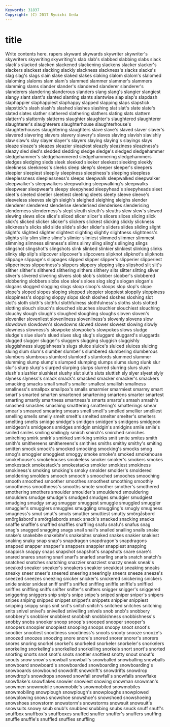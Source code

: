 ```yaml
---
Keywords: 31837 
Copyright: (C) 2017 Ryuichi Ueda
---
```


# title

Write contents here.
rapers skyward skywards skywriter skywriter's skywriters skywriting skywriting's slab slab's
slabbed slabbing slabs slack slack's slacked slacken slackened slackening slackens
slacker slacker's slackers slackest slacking slackly slackness slackness's slacks slacks's
slag slag's slags slain slake slaked slakes slaking slalom slalom's
slalomed slaloming slaloms slam slam's slammed slammer slammer's slammers slamming
slams slander slander's slandered slanderer slanderer's slanderers slandering slanderous slanders
slang slang's slangier slangiest slangy slant slant's slanted slanting slants
slantwise slap slap's slapdash slaphappier slaphappiest slaphappy slapped slapping slaps
slapstick slapstick's slash slash's slashed slashes slashing slat slat's slate
slate's slated slates slather slathered slathering slathers slating slats slattern
slattern's slatternly slatterns slaughter slaughter's slaughtered slaughterer slaughterer's slaughterers slaughterhouse
slaughterhouse's slaughterhouses slaughtering slaughters slave slave's slaved slaver slaver's slavered
slavering slavers slavery slavery's slaves slaving slavish slavishly slaw slaw's
slay slayer slayer's slayers slaying slaying's slayings slays sleaze sleaze's
sleazes sleazier sleaziest sleazily sleaziness sleaziness's sleazy sled sled's sledded
sledding sledge sledge's sledged sledgehammer sledgehammer's sledgehammered sledgehammering sledgehammers sledges
sledging sleds sleek sleeked sleeker sleekest sleeking sleekly sleekness sleekness's
sleeks sleep sleep's sleeper sleeper's sleepers sleepier sleepiest sleepily sleepiness
sleepiness's sleeping sleepless sleeplessness sleeplessness's sleeps sleepwalk sleepwalked sleepwalker sleepwalker's
sleepwalkers sleepwalking sleepwalking's sleepwalks sleepwear sleepwear's sleepy sleepyhead sleepyhead's sleepyheads
sleet sleet's sleeted sleetier sleetiest sleeting sleets sleety sleeve sleeve's
sleeveless sleeves sleigh sleigh's sleighed sleighing sleighs slender slenderer slenderest
slenderise slenderised slenderises slenderising slenderness slenderness's slept sleuth sleuth's sleuths
slew slew's slewed slewing slews slice slice's sliced slicer slicer's
slicers slices slicing slick slick's slicked slicker slicker's slickers slickest
slicking slickly slickness slickness's slicks slid slide slide's slider slider's
sliders slides sliding slight slight's slighted slighter slightest slighting slightly
slightness slightness's slights slily slim slime slime's slimier slimiest slimmed
slimmer slimmest slimming slimness slimness's slims slimy sling sling's slinging
slings slingshot slingshot's slingshots slink slinked slinkier slinkiest slinking slinks
slinky slip slip's slipcover slipcover's slipcovers slipknot slipknot's slipknots slippage
slippage's slippages slipped slipper slipper's slipperier slipperiest slipperiness slipperiness's slippers
slippery slipping slips slipshod slit slit's slither slither's slithered slithering
slithers slithery slits slitter slitting sliver sliver's slivered slivering slivers
slob slob's slobber slobber's slobbered slobbering slobbers slobs sloe sloe's
sloes slog slog's slogan slogan's slogans slogged slogging slogs sloop
sloop's sloops slop slop's slope slope's sloped slopes sloping slopped
sloppier sloppiest sloppily sloppiness sloppiness's slopping sloppy slops slosh sloshed
sloshes sloshing slot slot's sloth sloth's slothful slothfulness slothfulness's sloths
slots slotted slotting slouch slouch's slouched slouches slouchier slouchiest slouching
slouchy slough slough's sloughed sloughing sloughs sloven sloven's slovenlier slovenliest
slovenliness slovenliness's slovenly slovens slow slowdown slowdown's slowdowns slowed slower
slowest slowing slowly slowness slowness's slowpoke slowpoke's slowpokes slows sludge
sludge's slue slue's slued slues slug slug's sluggard sluggard's sluggards
slugged slugger slugger's sluggers slugging sluggish sluggishly sluggishness sluggishness's slugs
sluice sluice's sluiced sluices sluicing sluing slum slum's slumber slumber's
slumbered slumbering slumberous slumbers slumbrous slumlord slumlord's slumlords slummed slummer
slumming slump slump's slumped slumping slumps slums slung slunk slur
slur's slurp slurp's slurped slurping slurps slurred slurring slurs slush
slush's slushier slushiest slushy slut slut's sluts sluttish sly slyer
slyest slyly slyness slyness's smack smack's smacked smacker smacker's smackers
smacking smacks small small's smaller smallest smallish smallness smallness's smallpox
smallpox's smalls smarmier smarmiest smarmy smart smart's smarted smarten smartened
smartening smartens smarter smartest smarting smartly smartness smartness's smarts smarts's
smash smash's smashed smashes smashing smattering smattering's smatterings smear smear's
smeared smearing smears smell smell's smelled smellier smelliest smelling smells
smelly smelt smelt's smelted smelter smelter's smelters smelting smelts smidge
smidge's smidgen smidgen's smidgens smidgeon smidgeon's smidgeons smidges smidgin smidgin's
smidgins smile smile's smiled smiles smiling smilingly smirch smirch's smirched
smirches smirching smirk smirk's smirked smirking smirks smit smite smites
smith smith's smithereens smithereens's smithies smiths smithy smithy's smiting smitten
smock smock's smocked smocking smocking's smocks smog smog's smoggier smoggiest
smoggy smoke smoke's smoked smokehouse smokehouse's smokehouses smokeless smoker smoker's
smokers smokes smokestack smokestack's smokestacks smokier smokiest smokiness smokiness's smoking
smoking's smoky smolder smolder's smoldered smoldering smolders smooch smooch's smooched
smooches smooching smooth smoothed smoother smoothes smoothest smoothing smoothly smoothness
smoothness's smooths smote smother smother's smothered smothering smothers smoulder smoulder's
smouldered smouldering smoulders smudge smudge's smudged smudges smudgier smudgiest smudging
smudgy smug smugger smuggest smuggle smuggled smuggler smuggler's smugglers smuggles
smuggling smuggling's smugly smugness smugness's smut smut's smuts smuttier smuttiest
smutty smörgåsbord smörgåsbord's smörgåsbords snack snack's snacked snacking snacks snaffle
snaffle's snaffled snaffles snaffling snafu snafu's snafus snag snag's snagged
snagging snags snail snail's snailed snailing snails snake snake's snakebite
snakebite's snakebites snaked snakes snakier snakiest snaking snaky snap snap's
snapdragon snapdragon's snapdragons snapped snapper snapper's snappers snappier snappiest snapping
snappish snappy snaps snapshot snapshot's snapshots snare snare's snared snares
snaring snarl snarl's snarled snarling snarls snatch snatch's snatched snatches
snatching snazzier snazziest snazzy sneak sneak's sneaked sneaker sneaker's sneakers
sneakier sneakiest sneaking sneaks sneaky sneer sneer's sneered sneering sneeringly
sneers sneeze sneeze's sneezed sneezes sneezing snicker snicker's snickered snickering
snickers snide snider snidest sniff sniff's sniffed sniffing sniffle sniffle's
sniffled sniffles sniffling sniffs snifter snifter's snifters snigger snigger's sniggered
sniggering sniggers snip snip's snipe snipe's sniped sniper sniper's snipers
snipes sniping snipped snippet snippet's snippets snippier snippiest snipping snippy
snips snit snit's snitch snitch's snitched snitches snitching snits snivel
snivel's snivelled snivelling snivels snob snob's snobbery snobbery's snobbier snobbiest
snobbish snobbishness snobbishness's snobby snobs snooker snoop snoop's snooped snooper
snooper's snoopers snoopier snoopiest snooping snoops snoopy snoot snoot's snootier
snootiest snootiness snootiness's snoots snooty snooze snooze's snoozed snoozes snoozing
snore snore's snored snorer snorer's snorers snores snoring snorkel snorkel's
snorkeled snorkeler snorkeler's snorkelers snorkeling snorkeling's snorkelled snorkelling snorkels snort
snort's snorted snorting snorts snot snot's snots snottier snottiest snotty
snout snout's snouts snow snow's snowball snowball's snowballed snowballing snowballs
snowboard snowboard's snowboarded snowboarding snowboarding's snowboards snowbound snowdrift snowdrift's snowdrifts
snowdrop snowdrop's snowdrops snowed snowfall snowfall's snowfalls snowflake snowflake's snowflakes
snowier snowiest snowing snowman snowman's snowmen snowmobile snowmobile's snowmobiled snowmobiles
snowmobiling snowplough snowplough's snowploughs snowplowed snowplowing snows snowshoe snowshoe's snowshoed
snowshoeing snowshoes snowstorm snowstorm's snowstorms snowsuit snowsuit's snowsuits snowy snub
snub's snubbed snubbing snubs snuck snuff snuff's snuffbox snuffbox's snuffboxes
snuffed snuffer snuffer's snuffers snuffing snuffle snuffle's snuffled snuffles snuffling

